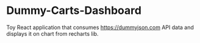 # Dummy-Carts-Dashboard

Toy React application that consumes https://dummyjson.com API data and displays it on chart from recharts lib.
